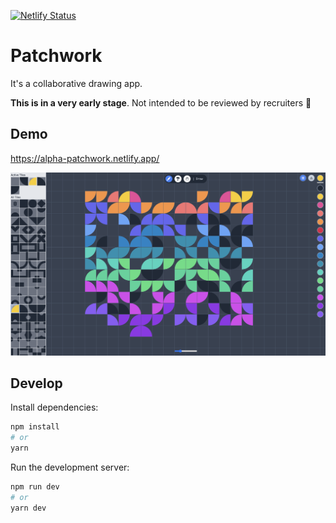 [![Netlify Status](https://api.netlify.com/api/v1/badges/41ef17bf-80f3-4606-bd67-5194772c51a1/deploy-status)](https://app.netlify.com/sites/alpha-patchwork/deploys)

# Patchwork

It's a collaborative drawing app.

**This is in a very early stage**. Not intended to be reviewed by recruiters 🙏

## Demo

https://alpha-patchwork.netlify.app/

![Demo](https://github.com/libasoles/patchwork/blob/main/public/Screenshot.png)

## Develop

Install dependencies:

```bash
npm install
# or
yarn
```

Run the development server:

```bash
npm run dev
# or
yarn dev
```
